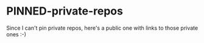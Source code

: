 # PINNED-private-repos
Since I can't pin private repos, here's a public one with links to those private ones :-)

